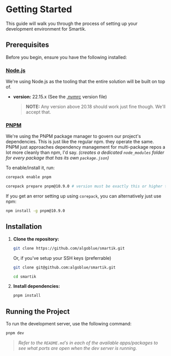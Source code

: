 # Getting Started

This guide will walk you through the process of setting up your development environment for Smartik.

## Prerequisites

Before you begin, ensure you have the following installed:

### [Node.js](https://nodejs.org/)

We're using Node.js as the tooling that the entire solution will be built on top of.

- **version:** 22.15.x (See the [.nvmrc](../.nvmrc) version file)
   > **NOTE:** Any version above 20.18 should work just fine though. We'll accept that.

### [PNPM](https://pnpm.io/)

We're using the PNPM package manager to govern our project's dependencies. This is just like the regular npm. they operate the same.
PNPM just approaches dependency management for multi-package repos a lot more cleanly than npm, I'd say. _(creates a dedicated `node_modules` folder for every package that has its own `package.json`)_

To enable/install it, run:

```bash
corepack enable pnpm
```

```bash
corepack prepare pnpm@10.9.0 # version must be exactly this or higher to avoid compatibility with Turborepo
```

If you get an error setting up using `corepack`, you can alternatively just use npm:

```bash
npm install -g pnpm@10.9.0
```

## Installation

1. **Clone the repository:**

   ```bash
   git clone https://github.com/algoblue/smartik.git
   ```

   Or, if you've setup your SSH keys (preferrable)

   ```bash
   git clone git@github.com:algoblue/smartik.git
   ```

   ```bash
   cd smartik
   ```

1. **Install dependencies:**

   ```bash
   pnpm install
   ```

## Running the Project

To run the development server, use the following command:

```bash
pnpm dev
```

> _Refer to the `README.md`'s in each of the available apps/packages to see what ports are open when the dev server is running._
